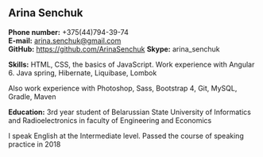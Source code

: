 Arina Senchuk
----------------------------------

**Phone number:** +375(44)794-39-74  
**E-mail:** arina.senchuk@gmail.com  
**GitHub:** https://github.com/ArinaSenchuk 
**Skype:** arina_senchuk  

**Skills:** HTML, CSS, the basics of JavaScript. Work experience with Angular 6.
Java spring, Hibernate, Liquibase, Lombok  

Also work experience with Photoshop, Sass, Bootstrap 4, Git, MySQL, Gradle, Maven

**Education:** 3rd year student of Belarussian State University of Informatics and Radioelectronics
in faculty of Engineering and Economics  

I speak English at the Intermediate level. 
Passed the course of speaking practice in 2018
